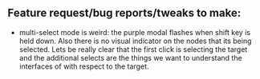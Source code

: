 ## Feature request/bug reports/tweaks to make:
* multi-select mode is weird: the purple modal flashes when shift key is held down. Also there is no visual indicator on the nodes that its being selected. Lets be really clear that the first click is selecting the target and the additional selects are the things we want to understand the interfaces of with respect to the target.
